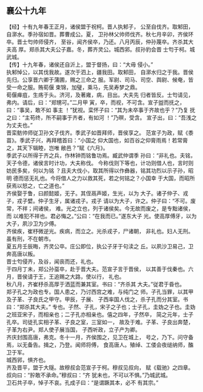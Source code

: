 ## 襄公十九年

【经】十有九年春王正月，诸侯盟于祝柯。晋人执邾子，
公至自伐齐。取邾田，自漷水。季孙宿如晋。葬曹成公。夏，
卫孙林父帅师伐齐。秋七月辛卯，齐侯环卒。晋士匄帅师侵齐，
至谷，闻齐侯卒，乃还。八月丙辰，仲孙蔑卒。齐杀其大夫高
厚。郑杀其大夫公子嘉。冬，葬齐灵公。城西郛。叔孙豹会晋
士匄于柯。城武城。  
【传】十九年春，诸侯还自沂上，盟于督扬，曰：“大毋
侵小。”  
执邾悼公，以其伐我故。遂次于泗上，疆我田。取邾田，
自漷水归之于我。晋侯先归。公享晋六卿于蒲圃，赐之三命之
服。军尉、司马、司空、舆尉、候奄，皆受一命之服。贿荀偃
束锦，加璧，乘马，先吴寿梦之鼎。  
荀偃瘅疽，生疡于头。济河，及著雍，病，目出。大夫先
归者皆反。士匄请见，弗内。请后，曰：“郑甥可。”二月甲
寅，卒，而视，不可含。宣子盥而抚之，曰：“事吴，敢不如
事主 ！”犹视。栾怀子曰：“其为未卒事于齐故也乎？”乃复
抚之曰：“主苟终，所不嗣事于齐者，有如河 ！”乃暝，受含。
宣子出，曰：“吾浅之为丈夫也。”  
晋栾鲂帅师従卫孙文子伐齐。季武子如晋拜师，晋侯享之。
范宣子为政，赋《黍苗》。季武子兴，再拜稽首曰：“小国之
仰大国也，如百谷之仰膏雨焉！若常膏之，其天下辑睦，岂唯
敝邑？”赋《六月》。  
季武子以所得于齐之兵，作林钟而铭鲁功焉。臧武仲谓季
孙曰：“非礼也。夫铭，天子令德，诸侯言时计功，大夫称伐。
今称伐则下等也，计功则借人也，言时则妨民多矣，何以为铭
？且夫大伐小，取其所得以作彝器，铭其功烈以示子孙，昭明
德而惩无礼也。今将借人之力以救其死，若之何铭之？小国幸
于大国，而昭所获焉以怒之，亡之道也。”  
齐侯娶于鲁，曰颜懿姬，无子。其侄鬲声姬，生光，以为
大子。诸子仲子、戎子，戎子嬖。仲子生牙，属诸戎子。戎子
请以为大子，许之。仲子曰：“不可。废常，不祥；间诸侯，
难。光之立也，列于诸侯矣。今无故而废之，是专黜诸侯，而
以难犯不祥也。君必悔之。”公曰：“在我而已。”遂东大子
光。使高厚傅牙，以为大子，夙沙卫为少傅。  
齐侯疾，崔杼微逆光。疾病，而立之。光杀戎子，尸诸朝，
非礼也。妇人无刑。虽有刑，不在朝市。  
夏五月壬辰晦，齐灵公卒。庄公即位，执公子牙于句渎之
丘。以夙沙卫易己，卫奔高唐以叛。  
晋士匄侵齐，及谷，闻丧而还，礼也。  
于四月丁未，郑公孙虿卒，赴于晋大夫。范宣子言于晋侯，
以其善于伐秦也。六月，晋侯请于王，王追赐之大路，使以行，
礼也。  
秋八月，齐崔杼杀高厚于洒蓝而兼其室。书曰：“齐杀其
大夫。”従君于昏也。  
郑子孔之为政也专。国人患之，乃讨西宫之难，与纯门之
师。子孔当罪，以其甲及子革、子良氏之甲守。甲辰，子展、
子西率国人伐之，杀子孔而分其室。书曰：“郑杀其大夫。”
专也。子然、子孔，宋子之子也；士子孔，圭妫之子也。圭妫
之班亚宋子，而相亲也；二子孔亦相亲也。僖之四年，子然卒，
简之元年，士子孔卒。司徒孔实相子革、子良之室，三室如一，
故及于难。子革、子良出奔楚，子革为右尹。郑人使子展当国，
子西听政，立子产为卿。  
齐庆封围高唐，弗克。冬十一月，齐侯围之，见卫在城上，
号之，乃下。问守备焉，以无备告。揖之，乃登。闻师将傅，
食高唐人。殖绰、工偻会夜缒纳师，醢卫于军。  
城西郛，惧齐也。  
齐及晋平，盟于大隧。故穆叔会范宣子于柯。穆叔见叔向，
赋《载驰》之四章。叔向曰：“肸敢不承命。”穆叔曰：“齐
犹未也，不可以不惧。”乃城武城。  
卫石共子卒，悼子不哀。孔成子曰：“是谓蹶其本，必不
有其宗。”  

